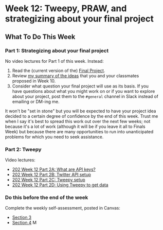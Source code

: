 # Week 12: Tweepy, PRAW, and strategizing about your final project

## What To Do This Week

### Part 1: Strategizing about your final project

No video lectures for Part 1 of this week. Instead:

1. Read the (current version of the) [Final Project](final-project.md).
1. Review [my summary of the ideas](project-ideas.md) that you and your classmates proposed in Week 10.
1. Consider what question your final project will use as its basis. If you have questions about what you might work on or if you want to explore about your project, post them to the `#general` channel in Slack instead of emailing or DM-ing me.

It won't be "set in stone" but you will be expected to have your project idea decided to a certain degree of confidence by the end of this week. Trust me when I say it's best to spread this work out over the next few weeks; not because it's a lot of work (although it will be if you leave it all to Finals Week) but because there are many opportunities to run into unanticipated problems for which you need to seek assistance.

### Part 2: Tweepy

Video lectures:

- [202 Week 12 Part 2A: What are API keys?](https://youtu.be/qA5Eog7N9SQ)
- [202 Week 12 Part 2B: Twitter API setup](https://youtu.be/8vhdu8Q0zN0)
- [202 Week 12 Part 2C: Tweepy setup](https://youtu.be/_F0ohRG4jkE)
- [202 Week 12 Part 2D: Using Tweepy to get data](https://youtu.be/LKZsnvpIjBU)

### Do this before the end of the week

Complete the weekly self-assessment, posted in Canvas:

  - [Section 3](https://rutgers.instructure.com/courses/40197/assignments/700979)
  - [Section 4](https://rutgers.instructure.com/courses/40200/assignments/700989)
M
